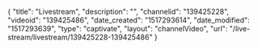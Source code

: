 {
    "title": "Livestream",
    "description": "",
    "channelid": "139425228",
    "videoid": "139425486",
    "date_created": "1517293614",
    "date_modified": "1517293639",
    "type": "captivate",
    "layout": "channelVideo",
    "url": "\/live-stream\/livestream\/139425228-139425486"
}